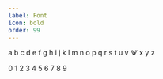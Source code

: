 ```yaml
---
label: Font
icon: bold
order: 99
---
```


a b c d e f g h i j k l m n o p q r s t u v ⨈ x y z

0 1 2 3 4 5 6 7 8 9 
